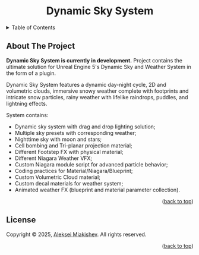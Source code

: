 <a name="readme-top"></a>

<div align="center">
  <h1 align="center">Dynamic Sky System</h1>
</div>

<details>
  <summary>Table of Contents</summary>
  <ol>
    <li>
      <a href="#about-the-project">About The Project</a>
    </li>
    <li><a href="#license">License</a></li>
  </ol>
</details>

## About The Project

<strong>Dynamic Sky System is currently in development.</strong> Project contains the ultimate solution for Unreal Engine 5's Dynamic Sky and Weather System in the form of a plugin.

Dynamic Sky System features a dynamic day-night cycle, 2D and volumetric clouds, immersive snowy weather complete with footprints and intricate snow particles, 
rainy weather with lifelike raindrops, puddles, and lightning effects.

System contains:
- Dynamic sky system with drag and drop lighting solution;
- Multiple sky presets with corresponding weather;
- Nighttime sky with moon and stars;
- Cell bombing and Tri-planar projection material;
- Different Footstep FX with physical material;
- Different Niagara Weather VFX;
- Custom Niagara module script for advanced particle behavior;
- Coding practices for Material/Niagara/Blueprint;
- Custom Volumetric Cloud material;
- Custom decal materials for weather system;
- Animated weather FX (blueprint and material parameter collection).

<p style="text-align: end">(<a href="#readme-top">back to top</a>)</p>

<!-- LICENSE -->
## License

Copyright © 2025, [Aleksei Miakishev](https://github.com/alexmegahat/). All rights reserved.

<p style="text-align: end">(<a href="#readme-top">back to top</a>)</p>

<!-- MARKDOWN LINKS & IMAGES -->
<!-- https://www.markdownguide.org/basic-syntax/#reference-style-links -->
